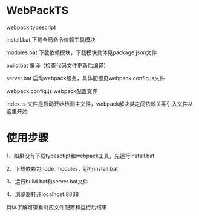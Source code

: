 # WebPackTS
webpack typescript

install.bat 下载全局命令依赖工具模块

modules.bat 下载依赖模块，下载模块具体见package.json文件

build.bat 编译（检查代码文件更新后编译）

server.bat 启动webpack服务，具体配置见webpack.config.js文件

webpack.config.js webpack配置文件

index.ts 文件是启动开始检测主文件，webpack解决类之间依赖关系引入文件从这里开始

# 使用步骤

1、如果没有下载typesctipt和webpack工具，先运行install.bat

2、下载依赖包node_modules，运行install.bat

3、运行build.bat和server.bat文件

4、浏览器打开localhost:8888

具体了解可查看对应文件配置和运行后结果
